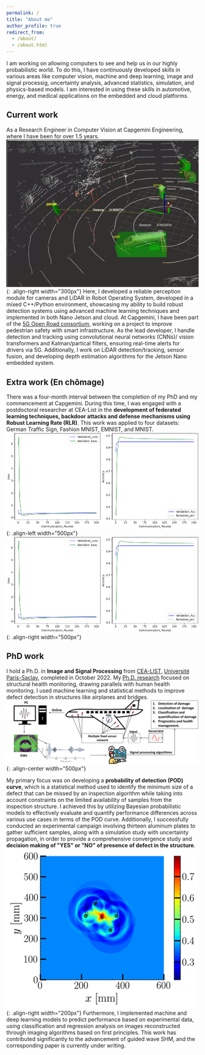 ```yaml
---
permalink: /
title: "About me"
author_profile: true
redirect_from: 
  - /about/
  - /about.html
---
```

I am working on allowing computers to see and help us in our highly probabilistic world. To do this, I have continuously developed skills in various areas like computer vision, machine and deep learning, image and signal processig, uncertainty analysis, advanced statistics, simulation, and physics-based models. I am interested in using these skills in automotive, energy, and medical applications on the embedded and cloud platforms.

Current work
------
As a Research Engineer in Computer Vision at Capgemini Engineering, where I have been for over 1.5 years.  ![LIDAr](images/Lidar.png){: .align-right width="300px"} Here, I developed a reliable perception module for cameras and LiDAR in Robot Operating System, developed in a mixed C++/Python environment, showcasing my ability to build robust detection systems using advanced machine learning techniques and implemented in both Nano Jetson and cloud. At Capgemini, I have been part of the [5G Open Road consortium](http://5gopenroad.com/), working on a project to improve pedestrian safety with smart infrastructure. As the lead developer, I handle detection and tracking using convolutional neural networks (CNNs)/ vision transformers and Kalman/partical filters, ensuring real-time alerts for drivers via 5G.  Additionally, I work on LiDAR detection/tracking, sensor fusion, and developing depth estimation algorithms for the Jetson Nano embedded system.

Extra work (En chômage)
------
There was a four-month interval between the completion of my PhD and my commencement at Capgemini. During this time, I was engaged with a postdoctoral researcher at CEA-List in the **development of federated learning techniques, backdoor attacks and defense mechanisms using Robust Learning Rate (RLR)**. This work was applied to four datasets: German Traffic Sign, Fashion MNIST, EMNIST, and MNIST. 
![RLRB](images/RLR_B.png){: .align-left width="500px"} ![RLRB](images/RLR_B.png){: .align-right width="500px"}

PhD work
------
I hold a Ph.D. in **Image and Signal Processing** from [CEA-LIST](https://list.cea.fr/fr/), [Université Paris-Saclay](https://www.google.com/search?client=ubuntu-sn&channel=fs&q=universit%C3%A9+paris+saclay), completed in October 2022. My [Ph.D. research](https://theses.hal.science/tel-04318941) focused on structural health monitoring, drawing parallels with human health monitoring. I used machine learning and statistical methods to improve defect detection in structures like airplanes and bridges.
![SHM](images/SHM.png){: .align-center width="500px"}

My primary focus was on developing a **probability of detection (POD) curve**, which is a statistical method used to identify the minimum size of a defect that can be missed by an inspection algorithm while taking into account constraints on the limited availability of samples from the inspection structure. I achieved this by utilizing Bayesian probabilistic models to effectively evaluate and quantify performance differences across various use cases in terms of the POD curve. Additionally, I successfully conducted an experimental campaign involving thirteen aluminum plates to gather sufficient samples, along with a simulation study with uncertainty propagation, in order to provide a comprehensive convergence study and **decision making of "YES" or "NO" of presence of defect in the structure**. ![Experiment](images/experiment_dig.gif){: .align-right width="200px"} Furthermore, I implemented machine and deep learning models to predict performance based on experimental data, using classification and regression analysis on images reconstructed through imaging algorithms based on first principles. This work has contributed significantly to the advancement of guided wave SHM, and the corresponding paper is currently under writing.


<!-- Currently, on weekends, we are actively collaborating on backdoor attack and defense strategies for the YOLO model, as well as working on a research paper. Please note that this experience is not included in my resume. -->


<!-- 





A data-driven personal website
======
Like many other Jekyll-based GitHub Pages templates, Academic Pages makes you separate the website's content from its form. The content & metadata of your website are in structured markdown files, while various other files constitute the theme, specifying how to transform that content & metadata into HTML pages. You keep these various markdown (.md), YAML (.yml), HTML, and CSS files in a public GitHub repository. Each time you commit and push an update to the repository, the [GitHub pages](https://pages.github.com/) service creates static HTML pages based on these files, which are hosted on GitHub's servers free of charge.

Many of the features of dynamic content management systems (like Wordpress) can be achieved in this fashion, using a fraction of the computational resources and with far less vulnerability to hacking and DDoSing. You can also modify the theme to your heart's content without touching the content of your site. If you get to a point where you've broken something in Jekyll/HTML/CSS beyond repair, your markdown files describing your talks, publications, etc. are safe. You can rollback the changes or even delete the repository and start over -- just be sure to save the markdown files! Finally, you can also write scripts that process the structured data on the site, such as [this one](https://github.com/academicpages/academicpages.github.io/blob/master/talkmap.ipynb) that analyzes metadata in pages about talks to display [a map of every location you've given a talk](https://academicpages.github.io/talkmap.html).

Getting started
======
1. Register a GitHub account if you don't have one and confirm your e-mail (required!)
1. Fork [this repository](https://github.com/academicpages/academicpages.github.io) by clicking the "fork" button in the top right. 
1. Go to the repository's settings (rightmost item in the tabs that start with "Code", should be below "Unwatch"). Rename the repository "[your GitHub username].github.io", which will also be your website's URL.
1. Set site-wide configuration and create content & metadata (see below -- also see [this set of diffs](http://archive.is/3TPas) showing what files were changed to set up [an example site](https://getorg-testacct.github.io) for a user with the username "getorg-testacct")
1. Upload any files (like PDFs, .zip files, etc.) to the files/ directory. They will appear at https://[your GitHub username].github.io/files/example.pdf.  
1. Check status by going to the repository settings, in the "GitHub pages" section

Site-wide configuration
------
The main configuration file for the site is in the base directory in [_config.yml](https://github.com/academicpages/academicpages.github.io/blob/master/_config.yml), which defines the content in the sidebars and other site-wide features. You will need to replace the default variables with ones about yourself and your site's github repository. The configuration file for the top menu is in [_data/navigation.yml](https://github.com/academicpages/academicpages.github.io/blob/master/_data/navigation.yml). For example, if you don't have a portfolio or blog posts, you can remove those items from that navigation.yml file to remove them from the header. 

Create content & metadata
------
For site content, there is one markdown file for each type of content, which are stored in directories like _publications, _talks, _posts, _teaching, or _pages. For example, each talk is a markdown file in the [_talks directory](https://github.com/academicpages/academicpages.github.io/tree/master/_talks). At the top of each markdown file is structured data in YAML about the talk, which the theme will parse to do lots of cool stuff. The same structured data about a talk is used to generate the list of talks on the [Talks page](https://academicpages.github.io/talks), each [individual page](https://academicpages.github.io/talks/2012-03-01-talk-1) for specific talks, the talks section for the [CV page](https://academicpages.github.io/cv), and the [map of places you've given a talk](https://academicpages.github.io/talkmap.html) (if you run this [python file](https://github.com/academicpages/academicpages.github.io/blob/master/talkmap.py) or [Jupyter notebook](https://github.com/academicpages/academicpages.github.io/blob/master/talkmap.ipynb), which creates the HTML for the map based on the contents of the _talks directory).

**Markdown generator**

I have also created [a set of Jupyter notebooks](https://github.com/academicpages/academicpages.github.io/tree/master/markdown_generator
) that converts a CSV containing structured data about talks or presentations into individual markdown files that will be properly formatted for the Academic Pages template. The sample CSVs in that directory are the ones I used to create my own personal website at stuartgeiger.com. My usual workflow is that I keep a spreadsheet of my publications and talks, then run the code in these notebooks to generate the markdown files, then commit and push them to the GitHub repository.

How to edit your site's GitHub repository
------
Many people use a git client to create files on their local computer and then push them to GitHub's servers. If you are not familiar with git, you can directly edit these configuration and markdown files directly in the github.com interface. Navigate to a file (like [this one](https://github.com/academicpages/academicpages.github.io/blob/master/_talks/2012-03-01-talk-1.md) and click the pencil icon in the top right of the content preview (to the right of the "Raw | Blame | History" buttons). You can delete a file by clicking the trashcan icon to the right of the pencil icon. You can also create new files or upload files by navigating to a directory and clicking the "Create new file" or "Upload files" buttons. 

Example: editing a markdown file for a talk
![Editing a markdown file for a talk](/images/editing-talk.png)

For more info
------
More info about configuring Academic Pages can be found in [the guide](https://academicpages.github.io/markdown/). The [guides for the Minimal Mistakes theme](https://mmistakes.github.io/minimal-mistakes/docs/configuration/) (which this theme was forked from) might also be helpful. -->

